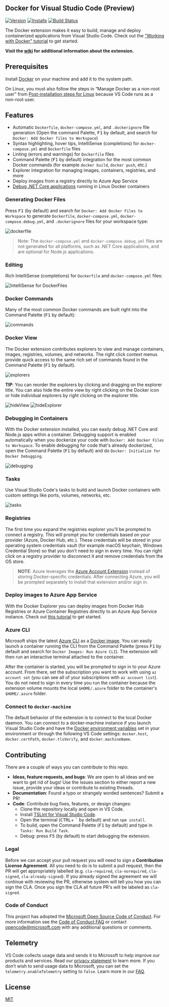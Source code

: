 ## Docker for Visual Studio Code (Preview)

[![Version](https://vsmarketplacebadge.apphb.com/version/ms-azuretools.vscode-docker.svg)](https://marketplace.visualstudio.com/items?itemName=ms-azuretools.vscode-docker) [![Installs](https://vsmarketplacebadge.apphb.com/installs-short/ms-azuretools.vscode-docker.svg)](https://marketplace.visualstudio.com/items?itemName=ms-azuretools.vscode-docker) [![Build Status](https://dev.azure.com/ms-azuretools/AzCode/_apis/build/status/vscode-docker)](https://dev.azure.com/ms-azuretools/AzCode/_build/latest?definitionId=8)

The Docker extension makes it easy to build, manage and deploy containerized applications from Visual Studio Code. Check out the ["Working with Docker" tutorial](https://code.visualstudio.com/docs/azure/docker) to get started.

**Visit the [wiki](https://github.com/Microsoft/vscode-docker/wiki) for additional information about the extension.**

## Prerequisites

Install [Docker](https://aka.ms/AA37qtj) on your machine and add it to the system path.

On Linux, you must also follow the steps in “Manage Docker as a non-root user” from [Post-installation steps for Linux](https://aka.ms/AA37yk6) because VS Code runs as a non-root user.

## Features

* Automatic `Dockerfile`, `docker-compose.yml`, and `.dockerignore` file generation (Open the command Palette, <kbd>F1</kbd> by default, and search for `Docker: Add Docker files to Workspace`)
* Syntax highlighting, hover tips, IntelliSense (completions) for `docker-compose.yml` and `Dockerfile` files
* Linting (errors and warnings) for `Dockerfile` files
* Command Palette (<kbd>F1</kbd> by default) integration for the most common Docker commands (for example `docker build`, `docker push`, etc.)
* Explorer integration for managing images, containers, registries, and more
* Deploy images from a registry directly to Azure App Service
* [Debug .NET Core applications](https://aka.ms/AA6jdzn) running in Linux Docker containers

### Generating Docker Files

Press <kbd>F1</kbd> (by default) and search for `Docker: Add Docker Files to Workspace` to generate `Dockerfile`, `docker-compose.yml`, `docker-compose.debug.yml`, and `.dockerignore` files for your workspace type:

![dockerfile](resources/readme/generateFiles.gif)

> Note: The `docker-compose.yml` and `docker-compose.debug.yml` files are not generated for all platforms, such as .NET Core applications, and are optional for Node.js applications.

### Editing

Rich IntelliSense (completions) for `Dockerfile` and `docker-compose.yml` files:

![IntelliSense for DockerFiles](resources/readme/intelliSense.gif)

### Docker Commands

Many of the most common Docker commands are built right into the Command Palette (<kbd>F1</kbd> by default):

![commands](resources/readme/commands.png)

### Docker View

The Docker extension contributes explorers to view and manage containers, images, registries, volumes, and networks. The right click context menus provide quick access to the same rich set of commands found in the Command Palette (<kbd>F1</kbd> by default).

![explorers](resources/readme/explorers.png)

**TIP**: You can reorder the explorers by clicking and dragging on the explorer title. You can also hide the entire view by right clicking on the Docker icon or hide individual explorers by right clicking on the explorer title.

![hideView](resources/readme/hideView.png) ![hideExplorer](resources/readme/hideExplorer.png)

### Debugging in Containers

With the Docker extension installed, you can easily debug .NET Core and Node.js apps within a container. Debugging support is enabled automatically when you dockerize your code with `Docker: Add Docker Files to Workspace`. To enable debugging for code that's already dockerized, open the Command Palette (<kbd>F1</kbd> by default) and do `Docker: Initialize for Docker Debugging`.

![debugging](resources/readme/debugging.gif)

### Tasks

Use Visual Studio Code's tasks to build and launch Docker containers with custom settings like ports, volumes, networks, etc.

![tasks](resources/readme/tasks.gif)

### Registries

The first time you expand the registries explorer you'll be prompted to connect a registry. This will prompt you for credentials based on your provider (Azure, Docker Hub, etc.). These credentials will be stored in your operating system credentials vault (for example macOS keychain, Windows Credential Store) so that you don't need to sign in every time. You can right click on a registry provider to disconnect it and remove credentials from the OS store.

> **NOTE**: Azure leverages the [Azure Account Extension](https://marketplace.visualstudio.com/items?itemName=ms-vscode.azure-account) instead of storing Docker-specific credentials. After connecting Azure, you will be prompted separately to install that extension and/or sign in.

### Deploy images to Azure App Service

With the Docker Explorer you can deploy images from Docker Hub Registries or Azure Container Registries directly to an Azure App Service instance. Check out [this tutorial](https://code.visualstudio.com/tutorials/docker-extension/getting-started) to get started.

### Azure CLI

Microsoft ships the latest [Azure CLI](https://github.com/azure/azure-cli) as a [Docker image](https://hub.docker.com/r/azuresdk/azure-cli-python/). You can easily launch a container running the CLI from the Command Palette (press <kbd>F1</kbd> by default and search for `Docker Images: Run Azure CLI`). The extension will then run an interactive terminal attached to the container.

After the container is started, you will be prompted to sign in to your Azure account. From there, set the subscription you want to work with using `az account set` (you can see all of your subscriptions with `az account list`). You do not need to sign in every time you run the container because the extension volume mounts the local `$HOME/.azure` folder to the container's `$HOME/.azure` folder.

### Connect to `docker-machine`

The default behavior of the extension is to connect to the local Docker daemon. You can connect to a docker-machine instance if you launch Visual Studio Code and have the [Docker environment variables](https://docs.docker.com/machine/reference/env/) set in your environment or through the following VS Code settings: `docker.host`, `docker.certPath`, `docker.tlsVerify`, and `docker.machineName`.

## Contributing

There are a couple of ways you can contribute to this repo:

* **Ideas, feature requests, and bugs**: We are open to all ideas and we want to get rid of bugs! Use the Issues section to either report a new issue, provide your ideas or contribute to existing threads.
* **Documentation**: Found a typo or strangely worded sentences? Submit a PR!
* **Code**: Contribute bug fixes, features, or design changes:
  * Clone the repository locally and open in VS Code.
  * Install [TSLint for Visual Studio Code](https://marketplace.visualstudio.com/items?itemName=ms-vscode.vscode-typescript-tslint-plugin).
  * Open the terminal (<kbd>CTRL</kbd>+ <kbd>\`</kbd> by default) and run `npm install`.
  * To build, open the Command Palette (<kbd>F1</kbd> by default) and type in `Tasks: Run Build Task`.
  * Debug: press <kbd>F5</kbd> (by default) to start debugging the extension.

### Legal

Before we can accept your pull request you will need to sign a **Contribution License Agreement**. All you need to do is to submit a pull request, then the PR will get appropriately labelled (e.g. `cla-required`, `cla-norequired`, `cla-signed`, `cla-already-signed`). If you already signed the agreement we will continue with reviewing the PR, otherwise system will tell you how you can sign the CLA. Once you sign the CLA all future PR's will be labeled as `cla-signed`.

### Code of Conduct

This project has adopted the [Microsoft Open Source Code of Conduct](https://opensource.microsoft.com/codeofconduct/). For more information see the [Code of Conduct FAQ](https://opensource.microsoft.com/codeofconduct/faq/) or contact [opencode@microsoft.com](mailto:opencode@microsoft.com) with any additional questions or comments.

## Telemetry

VS Code collects usage data and sends it to Microsoft to help improve our products and services. Read our [privacy statement](https://go.microsoft.com/fwlink/?LinkID=528096&clcid=0x409) to learn more. If you don’t wish to send usage data to Microsoft, you can set the `telemetry.enableTelemetry` setting to `false`. Learn more in our [FAQ](https://code.visualstudio.com/docs/supporting/faq#_how-to-disable-telemetry-reporting).

## License

[MIT](LICENSE.md)
